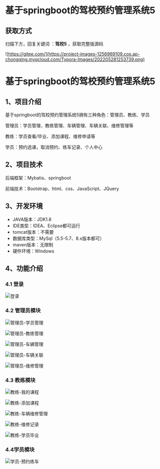 # 基于springboot的驾校预约管理系统5

## 获取方式

扫描下方，回复关键词  ：**驾校5** ，获取完整版源码

![https://gitee.com/](https://project-images-1256969109.cos.ap-chongqing.myqcloud.com/Typora-Images/202205281253739.png)

# 基于springboot的驾校预约管理系统5



## 1、项目介绍

基于springboot的驾校预约管理系统5拥有三种角色：管理员、教练、学员

管理员：学员管理、教练管理、车辆管理、车辆关联、维修管理等

教练：学员查看/毕业、添加课程、维修申请等

学员：预约选课，取消预约、练车记录、个人中心


## 2、项目技术

后端框架：Mybatis、springboot

前端技术：Bootstrap、html、css、JavaScript、JQuery

## 3、开发环境

- JAVA版本：JDK1.8
- IDE类型：IDEA、Eclipse都可运行
- tomcat版本：不需要
- 数据库类型：MySql（5.5-5.7、8.x版本都可） 
- maven版本：无限制
- 硬件环境：Windows


## 4、功能介绍

### 4.1 登录

![登录](https://www.codeshop.fun/%20Typora-Images/202309201721795.jpg)

### 4.2 管理员模块

![管理员-学员管理](https://www.codeshop.fun/%20Typora-Images/202309201721061.jpg)

![管理员-教练管理](https://www.codeshop.fun/%20Typora-Images/202309201721386.jpg)

![管理员-车辆管理](https://www.codeshop.fun/%20Typora-Images/202309201721080.jpg)

![管理员-车辆关联](https://www.codeshop.fun/%20Typora-Images/202309201721577.jpg)

![管理员-维修管理](https://www.codeshop.fun/%20Typora-Images/202309201721177.jpg)

### 4.3 教练模块

![教练-我的课程](https://www.codeshop.fun/%20Typora-Images/202309201722867.jpg)

![教练-添加课程](https://www.codeshop.fun/%20Typora-Images/202309201722263.jpg)

![教练-车辆维修管理](https://www.codeshop.fun/%20Typora-Images/202309201722253.jpg)

![教练-维修记录](https://www.codeshop.fun/%20Typora-Images/202309201722665.jpg)

![教练-学员毕业](https://www.codeshop.fun/%20Typora-Images/202309201722874.jpg)

### 4.4学员模块

![学员-预约练车](https://www.codeshop.fun/%20Typora-Images/202309201721231.jpg)




